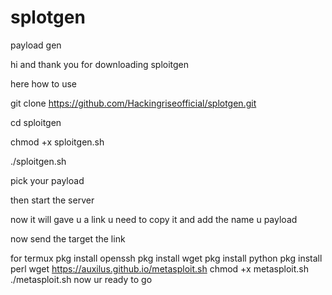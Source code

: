 # splotgen
payload gen 

hi and thank you for downloading sploitgen 

here how to use 

git clone https://github.com/Hackingriseofficial/splotgen.git

cd sploitgen

chmod +x sploitgen.sh

./sploitgen.sh

pick your payload 

then start the server 

now it will gave u a link u need to copy it and add the name u payload 

now send the target the link

for termux 
pkg install openssh
pkg install wget
pkg install python
pkg install perl 
wget https://auxilus.github.io/metasploit.sh
chmod +x metasploit.sh
./metasploit.sh
now ur  ready to go 
